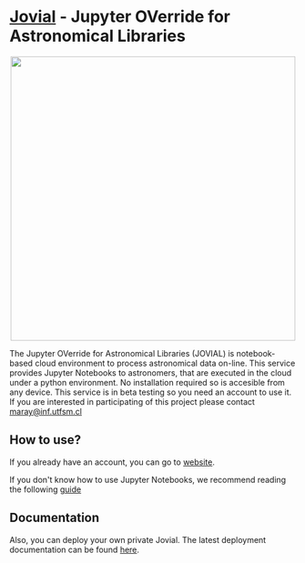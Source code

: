 # [Jovial](https://jovial.chivo.cl) - Jupyter OVerride for Astronomical Libraries

<p align="center">
<img src="https://www.chivo.cl/media/service-images/jovial.jpg" width="500">
</p>

The Jupyter OVerride for Astronomical Libraries (JOVIAL) is notebook-based cloud environment to process astronomical data on-line. This service provides Jupyter Notebooks to astronomers, that are executed in the cloud under a python environment. No installation required so is accesible from any device. This service is in beta testing so you need an account to use it. If you are interested in participating of this project please contact maray@inf.utfsm.cl

## How to use?

If you already have an account, you can go to [website](https://jovial.chivo.cl).

If you don't know how to use Jupyter Notebooks, we recommend reading the following [guide](https://jupyter-notebook.readthedocs.io/en/stable/examples/Notebook/Notebook%20Basics.html)

## Documentation

Also, you can deploy your own private Jovial. The latest deployment documentation can be found [here](https://github.com/ChileanVirtualObservatory/jovial.chivo.cl/wiki).
